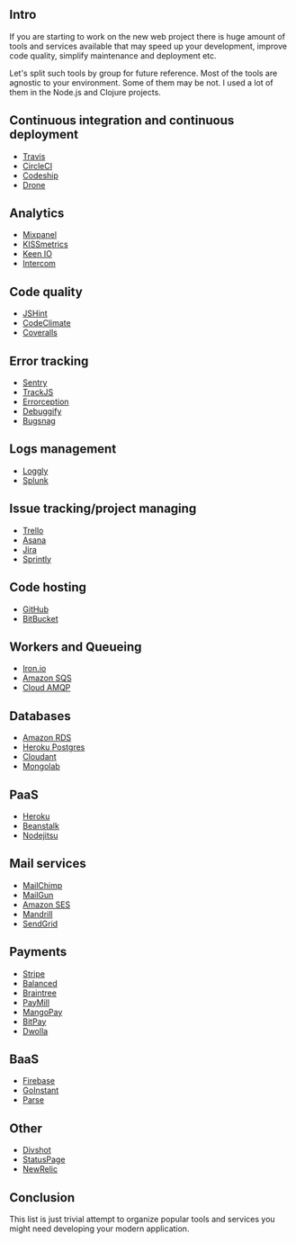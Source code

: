 <!--
name: 3rd Party Tools and Services
description: List of 3d party tools and services building your own application
author: Anton Podviaznikov
author_email: anton@hashobject.com
author_url: http://twitter.com/podviaznikov
author_github: podviaznikov
author_twitter: podviaznikov
author_avatar: /images/anton-avatar.png
location: Skopje, Macedonia
date_created: 2014-04-21
date_modified: 2014-04-21
date_published: 2014-04-21
headline:
in_language: en
keywords: 3d party tools, 3d party services
discussion_url: https://github.com/hashobject/blog.hashobject.com/issues/13
canonical_url: http://blog.hashobject.com/3rd-party-tools-and-services
-->
## Intro

If you are starting to work on the new web project there is huge amount of tools and services
available that may speed up your development, improve code quality, simplify maintenance and
deployment etc.

Let's split such tools by group for future reference. Most of the tools are agnostic to your environment. Some of them may be not. I used a lot of them in the Node.js and Clojure projects.



## Continuous integration and continuous deployment

  * [Travis](https://travis-ci.org/)
  * [CircleCI](https://circleci.com/)
  * [Codeship](http://codeship.io/)
  * [Drone](https://drone.io/)


## Analytics

  * [Mixpanel](https://mixpanel.com)
  * [KISSmetrics](https://www.kissmetrics.com/)
  * [Keen IO](http://keen.io/)
  * [Intercom](https://www.intercom.io/)


## Code quality

  * [JSHint](http://jshint.com)
  * [CodeClimate](https://codeclimate.com/)
  * [Coveralls](https://coveralls.io/)

## Error tracking

  * [Sentry](https://getsentry.com)
  * [TrackJS](http://trackjs.com/)
  * [Errorception](https://errorception.com/)
  * [Debuggify](https://www.debuggify.net/)
  * [Bugsnag](https://bugsnag.com/)

## Logs management

  * [Loggly](http://loggly.com/)
  * [Splunk](http://www.splunk.com/)

## Issue tracking/project managing

  * [Trello](https://trello.com/)
  * [Asana](https://asana.com/)
  * [Jira](https://www.atlassian.com/software/jira)
  * [Sprintly](https://sprint.ly/)

## Code hosting

  * [GitHub](https://github.com/)
  * [BitBucket](https://bitbucket.com/)


## Workers and Queueing

  * [Iron.io](http://www.iron.io/)
  * [Amazon SQS](http://aws.amazon.com/sqs/)
  * [Cloud AMQP](http://www.cloudamqp.com/)

## Databases

  * [Amazon RDS](http://aws.amazon.com/rds/)
  * [Heroku Postgres](http://postgres.heroku.com/)
  * [Cloudant](https://cloudant.com/)
  * [Mongolab](https://mongolab.com)

## PaaS

  * [Heroku](http://heroku.com)
  * [Beanstalk](https://aws.amazon.com/elasticbeanstalk/)
  * [Nodejitsu](https://www.nodejitsu.com/)


## Mail services

  * [MailChimp](mailchimp.com)
  * [MailGun](http://mailgun.com/)
  * [Amazon SES](http://aws.amazon.com/ses/)
  * [Mandrill](http://mandrill.com/)
  * [SendGrid](http://sendgrid.com/)

## Payments

  * [Stripe](http://stripe.com)
  * [Balanced](http://balancedpayments.com/)
  * [Braintree](https://www.braintreepayments.com/)
  * [PayMill](https://www.paymill.com)
  * [MangoPay](http://www.mangopay.com/)
  * [BitPay](https://bitpay.com)
  * [Dwolla](https://www.dwolla.com)


## BaaS

  * [Firebase](https://www.firebase.com/)
  * [GoInstant](https://goinstant.com/)
  * [Parse](http://parse.com/)


## Other

  * [Divshot](http://divshot.io/)
  * [StatusPage](https://www.statuspage.io/)
  * [NewRelic](http://newrelic.com/)



## Conclusion

This list is just trivial attempt to organize popular tools and services you might need developing your modern application.
